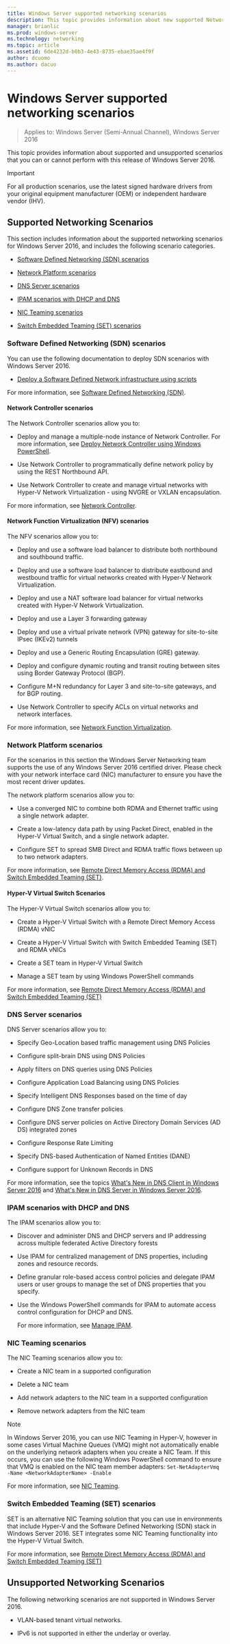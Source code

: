 ```yaml
---
title: Windows Server supported networking scenarios
description: This topic provides information about new supported Networking scenarios in Windows Server 2016 and later
manager: brianlic
ms.prod: windows-server
ms.technology: networking
ms.topic: article
ms.assetid: 6de4232d-b0b3-4e43-8735-ebae35ae4f9f
author: dcuomo
ms.author: dacuo
---
```

# Windows Server supported networking scenarios

>Applies to: Windows Server \(Semi-Annual Channel\), Windows Server 2016

This topic provides information about supported and unsupported scenarios that you can or cannot perform with this release of Windows Server 2016.  
>[!IMPORTANT]
>For all production scenarios, use the latest signed hardware drivers from your original equipment manufacturer \(OEM\) or independent hardware vendor \(IHV\).
  
## <a name="bkmk_supp"></a>Supported Networking Scenarios

This section includes information about the supported networking scenarios for Windows Server 2016, and includes the following scenario categories.  
  
-   [Software Defined Networking (SDN) scenarios](#bkmk_sdn)  
  
-   [Network Platform scenarios](#bkmk_netp)  
  
-   [DNS Server scenarios](#bkmk_dns)  
  
-   [IPAM scenarios with DHCP and DNS](#bkmk_ipam)  
  
-   [NIC Teaming scenarios](#bkmk_nicteam)

- [Switch Embedded Teaming \(SET\) scenarios](#bkmk_set)
  
### <a name="bkmk_sdn"></a>Software Defined Networking (SDN) scenarios
 
You can use the following documentation to deploy SDN scenarios with Windows Server 2016.  
  
  
-   [Deploy a Software Defined Network infrastructure using scripts](sdn/deploy/Deploy-a-Software-Defined-Network-infrastructure-using-scripts.md)  
  
For more information, see [Software Defined Networking &#40;SDN&#41;](sdn/software-defined-networking.md).  
  
#### <a name="bkmk_netc"></a>Network Controller scenarios

The Network Controller scenarios allow you to:  
  
-   Deploy and manage a multiple-node instance of Network Controller. For more information, see [Deploy Network Controller using Windows PowerShell](sdn/deploy/Deploy-Network-Controller-using-Windows-PowerShell.md).  
  
-   Use Network Controller to programmatically define network policy by using the REST Northbound API.  
  
-   Use Network Controller to create and manage virtual networks with Hyper-V Network Virtualization - using NVGRE or VXLAN encapsulation.  
  
For more information, see [Network Controller](sdn/technologies/network-controller/Network-Controller.md).  
  
#### <a name="bkmk_netf"></a>Network Function Virtualization (NFV) scenarios  
The NFV scenarios allow you to:  
  
-   Deploy and use a software load balancer to distribute both northbound and southbound traffic.  
  
-   Deploy and use a software load balancer to distribute eastbound and westbound traffic for virtual networks created with Hyper-V Network Virtualization.  
  
-   Deploy and use a NAT software load balancer for virtual networks created with Hyper-V Network Virtualization.  
  
-   Deploy and use a Layer 3 forwarding gateway  
  
-   Deploy and use a virtual private network (VPN) gateway for site-to-site IPsec (IKEv2) tunnels  
  
-   Deploy and use a Generic Routing Encapsulation (GRE) gateway.  
  
-   Deploy and configure dynamic routing and transit routing between sites using Border Gateway Protocol (BGP).  
  
-   Configure M+N redundancy for Layer 3 and site-to-site gateways, and for BGP routing.  
  
-   Use Network Controller to specify ACLs on virtual networks and network interfaces.  
  
For more information, see [Network Function Virtualization](sdn/technologies/network-function-virtualization/Network-Function-Virtualization.md).  
  
### <a name="bkmk_netp"></a>Network Platform scenarios

For the scenarios in this section the Windows Server Networking team supports the use of any Windows Server 2016 certified driver. Please check with your network interface card \(NIC\) manufacturer to ensure you have the most recent driver updates.
  
The network platform scenarios allow you to:  
  
-   Use a converged NIC to combine both RDMA and Ethernet traffic using a single network adapter.  
  
-   Create a low-latency data path by using Packet Direct, enabled in the Hyper-V Virtual Switch, and a single network adapter.  
  
-   Configure SET to spread SMB Direct and RDMA traffic flows between up to two network adapters.  
  
For more information, see [Remote Direct Memory Access &#40;RDMA&#41; and Switch Embedded Teaming &#40;SET&#41;](../virtualization/hyper-v-virtual-switch/RDMA-and-Switch-Embedded-Teaming.md).  
  
#### <a name="bkmk_switch"></a>Hyper-V Virtual Switch Scenarios

The Hyper-V Virtual Switch scenarios allow you to:  
  
-   Create a Hyper-V Virtual Switch with a Remote Direct Memory Access (RDMA) vNIC  
  
-   Create a Hyper-V Virtual Switch with Switch Embedded Teaming (SET) and RDMA vNICs  
  
-   Create a SET team in Hyper-V Virtual Switch  
  
-   Manage a SET team by using Windows PowerShell commands  
  
For more information, see [Remote Direct Memory Access &#40;RDMA&#41; and Switch Embedded Teaming &#40;SET&#41;](../virtualization/hyper-v-virtual-switch/RDMA-and-Switch-Embedded-Teaming.md)  
  
### <a name="bkmk_dns"></a>DNS Server scenarios

DNS Server scenarios allow you to:  
  
-   Specify Geo-Location based traffic management using DNS Policies  
  
-   Configure split-brain DNS using DNS Policies  
  
-   Apply filters on DNS queries  using DNS Policies  
  
-   Configure Application Load Balancing using DNS Policies  
  
-   Specify Intelligent DNS Responses based on the time of day  
  
-   Configure DNS Zone transfer policies  
  
-   Configure DNS server policies on Active Directory Domain Services (AD DS) integrated zones  
  
-   Configure Response Rate Limiting  
  
-   Specify DNS-based Authentication of Named Entities (DANE)  
  
-   Configure support for Unknown Records in DNS  
  
For more information, see the topics [What's New in DNS Client in Windows Server 2016](dns/What-s-New-in-DNS-Client.md) and [What's New in DNS Server in Windows Server 2016](dns/What-s-New-in-DNS-Server.md).  
  
### <a name="bkmk_ipam"></a>IPAM scenarios with DHCP and DNS

The IPAM scenarios allow you to:  
  
-   Discover and administer DNS and DHCP servers and IP addressing across multiple federated Active Directory forests  
  
-   Use IPAM for centralized management of DNS properties, including zones and resource records.  
  
-   Define granular role-based access control policies and delegate IPAM users or user groups to manage the set of DNS properties that you specify.  
  
-   Use the Windows PowerShell commands for IPAM to automate access control configuration for DHCP and DNS.  
  
    For more information, see [Manage IPAM](technologies/ipam/Manage-IPAM.md).  
  
### <a name="bkmk_nicteam"></a>NIC Teaming scenarios

The NIC Teaming scenarios allow you to:  
  
-   Create a NIC team in a supported configuration  
  
-   Delete a NIC team  
  
-   Add network adapters to the NIC team in a supported configuration  
  
-   Remove network adapters from the NIC team  
  
> [!NOTE]  
> In Windows Server 2016, you can use NIC Teaming in Hyper-V, however in some cases Virtual Machine Queues (VMQ) might not automatically enable on the underlying network adapters when you create a NIC Team. If this occurs, you can use the following Windows PowerShell command to ensure that VMQ is enabled on the NIC team member adapters: `Set-NetAdapterVmq -Name <NetworkAdapterName> -Enable`  

For more information, see [NIC Teaming](technologies/nic-teaming/NIC-Teaming.md). 

### <a name="bkmk_set"></a>Switch Embedded Teaming \(SET\) scenarios

SET is an alternative NIC Teaming solution that you can use in environments that include Hyper-V and the Software Defined Networking (SDN) stack in Windows Server 2016. SET integrates some NIC Teaming functionality into the Hyper-V Virtual Switch. 

For more information, see [Remote Direct Memory Access (RDMA) and Switch Embedded Teaming (SET)](https://technet.microsoft.com/windows-server-docs/networking/technologies/hyper-v-virtual-switch/rdma-and-switch-embedded-teaming)
  
 
  
## <a name="bkmk_unsupp"></a>Unsupported Networking Scenarios  
The following networking scenarios are not supported in Windows Server 2016.  
  
-   VLAN-based tenant virtual networks.  
  
-   IPv6 is not supported in either the underlay or overlay.  
  


